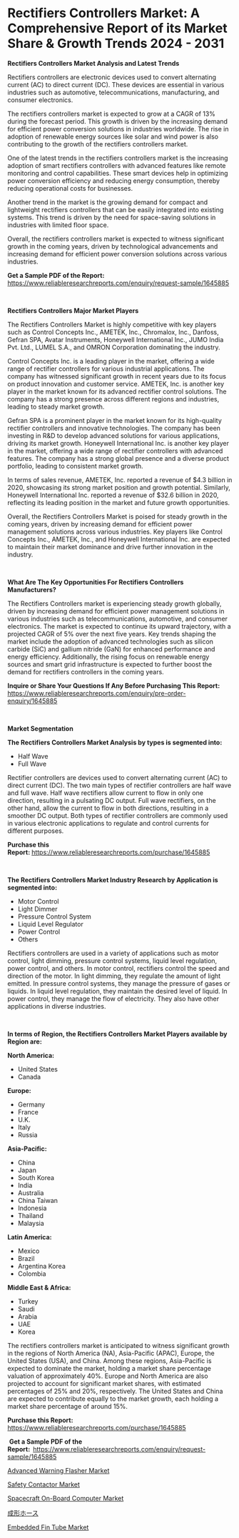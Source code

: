 <p><h1>Rectifiers Controllers Market: A Comprehensive Report of its Market Share & Growth Trends 2024 - 2031</h1></p><p><strong>Rectifiers Controllers Market Analysis and Latest Trends</strong></p>
<p><p>Rectifiers controllers are electronic devices used to convert alternating current (AC) to direct current (DC). These devices are essential in various industries such as automotive, telecommunications, manufacturing, and consumer electronics.</p><p>The rectifiers controllers market is expected to grow at a CAGR of 13% during the forecast period. This growth is driven by the increasing demand for efficient power conversion solutions in industries worldwide. The rise in adoption of renewable energy sources like solar and wind power is also contributing to the growth of the rectifiers controllers market.</p><p>One of the latest trends in the rectifiers controllers market is the increasing adoption of smart rectifiers controllers with advanced features like remote monitoring and control capabilities. These smart devices help in optimizing power conversion efficiency and reducing energy consumption, thereby reducing operational costs for businesses.</p><p>Another trend in the market is the growing demand for compact and lightweight rectifiers controllers that can be easily integrated into existing systems. This trend is driven by the need for space-saving solutions in industries with limited floor space.</p><p>Overall, the rectifiers controllers market is expected to witness significant growth in the coming years, driven by technological advancements and increasing demand for efficient power conversion solutions across various industries.</p></p>
<p><strong>Get a Sample PDF of the Report:&nbsp;</strong> <a href="https://www.reliableresearchreports.com/enquiry/request-sample/1645885">https://www.reliableresearchreports.com/enquiry/request-sample/1645885</a></p>
<p>&nbsp;</p>
<p><strong>Rectifiers Controllers Major Market Players</strong></p>
<p><p>The Rectifiers Controllers Market is highly competitive with key players such as Control Concepts Inc., AMETEK, Inc., Chromalox, Inc., Danfoss, Gefran SPA, Avatar Instruments, Honeywell International Inc., JUMO India Pvt. Ltd., LUMEL S.A., and OMRON Corporation dominating the industry. </p><p>Control Concepts Inc. is a leading player in the market, offering a wide range of rectifier controllers for various industrial applications. The company has witnessed significant growth in recent years due to its focus on product innovation and customer service. AMETEK, Inc. is another key player in the market known for its advanced rectifier control solutions. The company has a strong presence across different regions and industries, leading to steady market growth.</p><p>Gefran SPA is a prominent player in the market known for its high-quality rectifier controllers and innovative technologies. The company has been investing in R&D to develop advanced solutions for various applications, driving its market growth. Honeywell International Inc. is another key player in the market, offering a wide range of rectifier controllers with advanced features. The company has a strong global presence and a diverse product portfolio, leading to consistent market growth.</p><p>In terms of sales revenue, AMETEK, Inc. reported a revenue of $4.3 billion in 2020, showcasing its strong market position and growth potential. Similarly, Honeywell International Inc. reported a revenue of $32.6 billion in 2020, reflecting its leading position in the market and future growth opportunities.</p><p>Overall, the Rectifiers Controllers Market is poised for steady growth in the coming years, driven by increasing demand for efficient power management solutions across various industries. Key players like Control Concepts Inc., AMETEK, Inc., and Honeywell International Inc. are expected to maintain their market dominance and drive further innovation in the industry.</p></p>
<p>&nbsp;</p>
<p><strong>What Are The Key Opportunities For Rectifiers Controllers Manufacturers?</strong></p>
<p><p>The Rectifiers Controllers market is experiencing steady growth globally, driven by increasing demand for efficient power management solutions in various industries such as telecommunications, automotive, and consumer electronics. The market is expected to continue its upward trajectory, with a projected CAGR of 5% over the next five years. Key trends shaping the market include the adoption of advanced technologies such as silicon carbide (SiC) and gallium nitride (GaN) for enhanced performance and energy efficiency. Additionally, the rising focus on renewable energy sources and smart grid infrastructure is expected to further boost the demand for rectifiers controllers in the coming years.</p></p>
<p><strong>Inquire or Share Your Questions If Any Before Purchasing This Report:</strong> <a href="https://www.reliableresearchreports.com/enquiry/pre-order-enquiry/1645885">https://www.reliableresearchreports.com/enquiry/pre-order-enquiry/1645885</a></p>
<p>&nbsp;</p>
<p><strong>Market Segmentation</strong></p>
<p><strong>The Rectifiers Controllers Market Analysis by types is segmented into:</strong></p>
<p><ul><li>Half Wave</li><li>Full Wave</li></ul></p>
<p><p>Rectifier controllers are devices used to convert alternating current (AC) to direct current (DC). The two main types of rectifier controllers are half wave and full wave. Half wave rectifiers allow current to flow in only one direction, resulting in a pulsating DC output. Full wave rectifiers, on the other hand, allow the current to flow in both directions, resulting in a smoother DC output. Both types of rectifier controllers are commonly used in various electronic applications to regulate and control currents for different purposes.</p></p>
<p><strong>Purchase this Report:&nbsp;</strong><a href="https://www.reliableresearchreports.com/purchase/1645885">https://www.reliableresearchreports.com/purchase/1645885</a></p>
<p>&nbsp;</p>
<p><strong>The Rectifiers Controllers Market Industry Research by Application is segmented into:</strong></p>
<p><ul><li>Motor Control</li><li>Light Dimmer</li><li>Pressure Control System</li><li>Liquid Level Regulator</li><li>Power Control</li><li>Others</li></ul></p>
<p><p>Rectifiers controllers are used in a variety of applications such as motor control, light dimming, pressure control systems, liquid level regulation, power control, and others. In motor control, rectifiers control the speed and direction of the motor. In light dimming, they regulate the amount of light emitted. In pressure control systems, they manage the pressure of gases or liquids. In liquid level regulation, they maintain the desired level of liquid. In power control, they manage the flow of electricity. They also have other applications in diverse industries.</p></p>
<p>&nbsp;</p>
<p><strong>In terms of Region, the Rectifiers Controllers Market Players available by Region are:</strong></p>
<p>
    <p> <strong> North America: </strong>
        <ul>
            <li>United States</li>
            <li>Canada</li>
        </ul>
        </p> 
    <p> <strong> Europe: </strong>
        <ul>
            <li>Germany</li>
            <li>France</li>
            <li>U.K.</li>
            <li>Italy</li>
            <li>Russia</li>
        </ul>
        </p> 
    <p> <strong> Asia-Pacific: </strong>
        <ul>
            <li>China</li>
            <li>Japan</li>
            <li>South Korea</li>
            <li>India</li>
            <li>Australia</li>
            <li>China Taiwan</li>
            <li>Indonesia</li>
            <li>Thailand</li>
            <li>Malaysia</li>
        </ul>
        </p> 
    <p> <strong> Latin America: </strong>
        <ul>
            <li>Mexico</li>
            <li>Brazil</li>
            <li>Argentina Korea</li>
            <li>Colombia</li>
        </ul>
        </p> 
    <p> <strong> Middle East & Africa: </strong>
        <ul>
            <li>Turkey</li>
            <li>Saudi</li>
            <li>Arabia</li>
            <li>UAE</li>
            <li>Korea</li>
        </ul>
    </p>
    </p>
<p><p>The rectifiers controllers market is anticipated to witness significant growth in the regions of North America (NA), Asia-Pacific (APAC), Europe, the United States (USA), and China. Among these regions, Asia-Pacific is expected to dominate the market, holding a market share percentage valuation of approximately 40%. Europe and North America are also projected to account for significant market shares, with estimated percentages of 25% and 20%, respectively. The United States and China are expected to contribute equally to the market growth, each holding a market share percentage of around 15%.</p></p>
<p><strong>Purchase this Report: </strong><a href="https://www.reliableresearchreports.com/purchase/1645885">https://www.reliableresearchreports.com/purchase/1645885</a></p>
<p>&nbsp;<strong>Get a Sample PDF of the Report:&nbsp;&nbsp;</strong><a href="https://www.reliableresearchreports.com/enquiry/request-sample/1645885">https://www.reliableresearchreports.com/enquiry/request-sample/1645885</a></p>
<p><strong></strong></p>
<p><p><a href="https://issuu.com/reportprime-2/docs/advanced-warning-flasher-market-size-2030.pptx">Advanced Warning Flasher Market</a></p><p><a href="https://view.publitas.com/reportprime-1/safety-contactor-market-growth-market-trends-covid-19-impact-and-forecasts-for-period-from-2024-2031/">Safety Contactor Market</a></p><p><a href="https://issuu.com/reportprime-2/docs/spacecraft-on-board-computer-market-size-2030.pptx">Spacecraft On-Board Computer Market</a></p><p><a href="https://medium.com/@andrade7361/%E6%88%90%E5%9E%8B%E3%83%9B%E3%83%BC%E3%82%B9%E5%B8%82%E5%A0%B4-%E5%B8%82%E5%A0%B4%E3%81%AEcagr-%E5%B8%82%E5%A0%B4%E3%83%88%E3%83%AC%E3%83%B3%E3%83%89-%E6%88%90%E9%95%B7%E6%88%A6%E7%95%A5%E3%81%AB%E5%AF%BE%E3%81%99%E3%82%8B%E6%B4%9E%E5%AF%9F-21046669485b">成形ホース</a></p><p><a href="https://view.publitas.com/reportprime-1/embedded-fin-tube-market-size-reflecting-a-forecast-till-2031-market-by-type-by-application-and-by-geography/">Embedded Fin Tube Market</a></p></p>